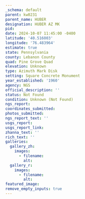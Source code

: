 ```yaml
---
_schema: default
parent: kw0231
parent_name: HUBER
designation: HUBER AZ MK
pid:
date: 2024-10-07 11:45:00 -0400
latitude: '40.516003'
longitude: '76.483964'
estimate: true
state: Pennsylvania
county: Lebanon County
quad: Pine Grove Quad
elevation: Unknown
type: Azimuth Mark Disk
setting: Square Concrete Monument
year_established: '1960'
agency: NGS
official_description: ''
status: Not Found
condition: Unknown (Not Found)
ngs_report:
coordinates_submitted:
photos_submitted:
ngs_report_text: ''
usgs_report:
usgs_report_link:
zhanna_text: ''
rich_text: ''
galleries:
  gallery_zh:
    images:
      - filename:
        alt:
  gallery_r:
    images:
      - filename:
        alt:
featured_image:
remove_empty_inputs: true
---
```


